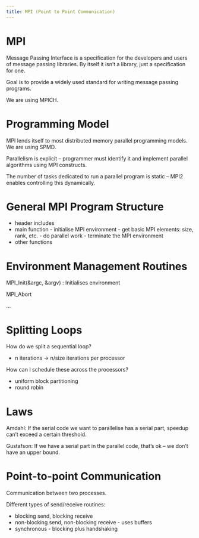 ```yaml
---
title: MPI (Point to Point Communication)
---
```


# MPI

Message Passing Interface is a specification for the developers and users of message passing libraries. By itself it isn’t a library, just a specification for one.

Goal is to provide a widely used standard for writing message passing programs.

We are using MPICH.

# Programming Model

MPI lends itself to most distributed memory parallel programming models. We are using SPMD.

Parallelism is explicit – programmer must identify it and implement parallel algorithms using MPI constructs.

The number of tasks dedicated to run a parallel program is static – MPI2 enables controlling this dynamically.

# General MPI Program Structure

- header includes
- main function
        - initialise MPI environment
        - get basic MPI elements: size, rank, etc.
        - do parallel work
        - terminate the MPI environment
- other functions

# Environment Management Routines

MPI_Init(&argc, &argv)
: Initialises environment

MPI_Abort

…

# Splitting Loops

How do we split a sequential loop?

- n iterations -> n/size iterations per processor

How can I schedule these across the processors?

- uniform block partitioning
- round robin

# Laws

Amdahl: If the serial code we want to parallelise has a serial part, speedup can’t exceed a certain threshold.

Gustafson: If we have a serial part in the parallel code, that’s ok – we don’t have an upper bound.

# Point-to-point Communication

Communication between two processes.

Different types of send/receive routines:

- blocking send, blocking receive
- non-blocking send, non-blocking receive
        - uses buffers
- synchronous
        - blocking plus handshaking
